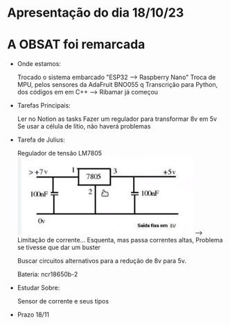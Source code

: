 # Apresentação do dia 18/10/23

# A OBSAT foi remarcada

- Onde estamos:

    Trocado o sistema embarcado "ESP32 --> Raspberry Nano"
    Troca de MPU, pelos sensores da AdaFruit BNO055 q
    Transcrição para Python, dos códigos em em C++ --> Ribamar já começou

- Tarefas Principais:

    Ler no Notion as tasks
    Fazer um regulador para transformar 8v em 5v
    Se usar a célula de lítio, não haverá problemas

- Tarefa de Julius:

    Regulador de tensão LM7805 ![Alt text](image.png) --> Limitação de corrente... Esquenta, mas passa correntes altas, Problema se tivesse que dar um buster

    Buscar circuitos alternativos para a redução de 8v para 5v.
    
    Bateria: ncr18650b-2

- Estudar Sobre:

    Sensor de corrente e seus tipos

- Prazo 18/11